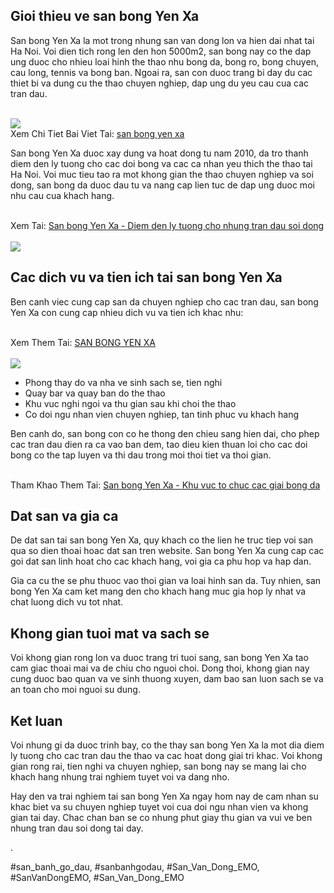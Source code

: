 <main>
<section class="section">
<h2>Gioi thieu ve san bong Yen Xa</h2>
<p>San bong Yen Xa la mot trong nhung san van dong lon va hien dai nhat tai Ha Noi. Voi dien tich rong len den hon 5000m2, san bong nay co the dap ung duoc cho nhieu loai hinh the thao nhu bong da, bong ro, bong chuyen, cau long, tennis va bong ban. Ngoai ra, san con duoc trang bi day du cac thiet bi va dung cu the thao chuyen nghiep, dap ung du yeu cau cua cac tran dau.</p><br><img src="https://sanbongdepemo.com/wp-content/uploads/2024/12/san-van-dong-thien-truong.png"></br>
Xem Chi Tiet Bai Viet Tai: <a href="https://sanbongdepemo.com/san-bong-yen-xa/">san bong yen xa</a>

<p>San bong Yen Xa duoc xay dung va hoat dong tu nam 2010, da tro thanh diem den ly tuong cho cac doi bong va cac ca nhan yeu thich the thao tai Ha Noi. Voi muc tieu tao ra mot khong gian the thao chuyen nghiep va soi dong, san bong da duoc dau tu va nang cap lien tuc de dap ung duoc moi nhu cau cua khach hang.</p><br>Xem Tai: <a href="https://datcang.vn/viewtopic.php?f=14&t=849304">San bong Yen Xa - Diem den ly tuong cho nhung tran dau soi dong</a></br><br><img src="https://sanbongdepemo.com/wp-content/uploads/2024/12/cropped-Du-an-moi.png"></br>
</section>
<section class="section">
<h2>Cac dich vu va tien ich tai san bong Yen Xa</h2>
<p>Ben canh viec cung cap san da chuyen nghiep cho cac tran dau, san bong Yen Xa con cung cap nhieu dich vu va tien ich khac nhu:</p><br>Xem Them Tai: <a href="https://sanbongdepemo1.shopinfo.jp/posts/56445690">SAN BONG YEN XA</a></br><br><img src="https://sanbongdepemo.com/wp-content/uploads/2024/12/san-bong-yen-xa-1024x768.png"></br>
<ul>
<li>Phong thay do va nha ve sinh sach se, tien nghi</li>
<li>Quay bar va quay ban do the thao</li>
<li>Khu vuc nghi ngoi va thu gian sau khi choi the thao</li>
<li>Co doi ngu nhan vien chuyen nghiep, tan tinh phuc vu khach hang</li>
</ul>
<p>Ben canh do, san bong con co he thong den chieu sang hien dai, cho phep cac tran dau dien ra ca vao ban dem, tao dieu kien thuan loi cho cac doi bong co the tap luyen va thi dau trong moi thoi tiet va thoi gian.</p><br>Tham Khao Them Tai: <a href="https://sanbongdepemo1.shopinfo.jp/posts/56445706">San bong Yen Xa - Khu vuc to chuc cac giai bong da</a></br>
</section>
<section class="section">
<h2>Dat san va gia ca</h2>
<p>De dat san tai san bong Yen Xa, quy khach co the lien he truc tiep voi san qua so dien thoai hoac dat san tren website. San bong Yen Xa cung cap cac goi dat san linh hoat cho cac khach hang, voi gia ca phu hop va hap dan.</p>
<p>Gia ca cu the se phu thuoc vao thoi gian va loai hinh san da. Tuy nhien, san bong Yen Xa cam ket mang den cho khach hang muc gia hop ly nhat va chat luong dich vu tot nhat.</p>
</section>
<section class="section">
<h2>Khong gian tuoi mat va sach se</h2>
<p>Voi khong gian rong lon va duoc trang tri tuoi sang, san bong Yen Xa tao cam giac thoai mai va de chiu cho nguoi choi. Dong thoi, khong gian nay cung duoc bao quan va ve sinh thuong xuyen, dam bao san luon sach se va an toan cho moi nguoi su dung.</p>

</section>
<section class="section">
<h2>Ket luan</h2>
<p>Voi nhung gi da duoc trinh bay, co the thay san bong Yen Xa la mot dia diem ly tuong cho cac tran dau the thao va cac hoat dong giai tri khac. Voi khong gian rong rai, tien nghi va chuyen nghiep, san bong nay se mang lai cho khach hang nhung trai nghiem tuyet voi va dang nho.</p>
<p>Hay den va trai nghiem tai san bong Yen Xa ngay hom nay de cam nhan su khac biet va su chuyen nghiep tuyet voi cua doi ngu nhan vien va khong gian tai day. Chac chan ban se co nhung phut giay thu gian va vui ve ben nhung tran dau soi dong tai day.</p>
</section>
</main><p>.</p>
#san_banh_go_dau, #sanbanhgodau, #San_Van_Dong_EMO, #SanVanDongEMO, #San_Van_Dong_EMO
